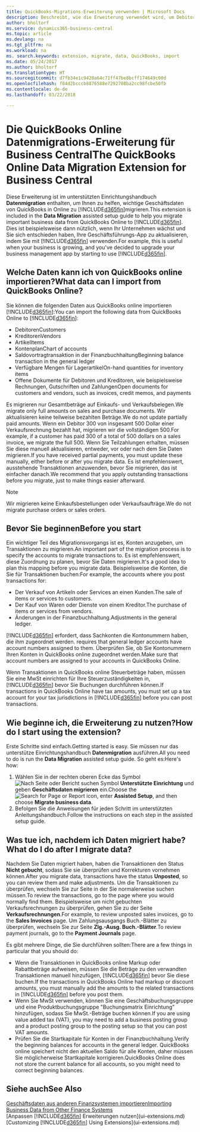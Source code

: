 ```yaml
---
title: QuickBooks-Migrations-Erweiterung verwenden | Microsoft Docs
description: Beschreibt, wie die Erweiterung verwendet wird, um Debitoren, Kreditoren, Artikel und Konten aus QuickBooks Online auf Business Central zu migrieren
author: bholtorf
ms.service: dynamics365-business-central
ms.topic: article
ms.devlang: na
ms.tgt_pltfrm: na
ms.workload: na
ms. search.keywords: extension, migrate, data, QuickBooks, import
ms.date: 05/24/2017
ms.author: bholtorf
ms.translationtype: HT
ms.sourcegitcommit: d7fb34e1c9428a64c71ff47be8bcff174649c00d
ms.openlocfilehash: f84d2bcccb8876588e7292708ba2cc98fcbe50fb
ms.contentlocale: de-de
ms.lasthandoff: 03/22/2018

---
```


# <a name="the-quickbooks-online-data-migration-extension-for-business-central"></a><span data-ttu-id="c10fa-103">Die QuickBooks Online Datenmigrations-Erweiterung für Business Central</span><span class="sxs-lookup"><span data-stu-id="c10fa-103">The QuickBooks Online Data Migration Extension for Business Central</span></span>
<span data-ttu-id="c10fa-104">Diese Erweiterung ist im unterstützten Einrichtungshandbuch **Datenmigration** enthalten, um Ihnen zu helfen, wichtige Geschäftsdaten von QuickBooks in Online zu [!INCLUDE[d365fin](includes/d365fin_md.md)]migrieren.</span><span class="sxs-lookup"><span data-stu-id="c10fa-104">This extension is included in the **Data Migration** assisted setup guide to help you migrate important business data from QuickBooks Online to [!INCLUDE[d365fin](includes/d365fin_md.md)].</span></span> <span data-ttu-id="c10fa-105">Dies ist beispielsweise dann nützlich, wenn Ihr Unternehmen wächst und Sie sich entschieden haben, Ihre Geschäftsführungs-App zu aktualisieren, indem Sie mit [!INCLUDE[d365fin](includes/d365fin_md.md)] verwenden.</span><span class="sxs-lookup"><span data-stu-id="c10fa-105">For example, this is useful when your business is growing, and you've decided to upgrade your business management app by starting to use [!INCLUDE[d365fin](includes/d365fin_md.md)].</span></span>

## <a name="what-data-can-i-import-from-quickbooks-online"></a><span data-ttu-id="c10fa-106">Welche Daten kann ich von QuickBooks online importieren?</span><span class="sxs-lookup"><span data-stu-id="c10fa-106">What data can I import from QuickBooks Online?</span></span>
<span data-ttu-id="c10fa-107">Sie können die folgenden Daten aus QuickBooks online importieren [!INCLUDE[d365fin](includes/d365fin_md.md)]:</span><span class="sxs-lookup"><span data-stu-id="c10fa-107">You can import the following data from QuickBooks Online to [!INCLUDE[d365fin](includes/d365fin_md.md)]:</span></span>  

* <span data-ttu-id="c10fa-108">Debitoren</span><span class="sxs-lookup"><span data-stu-id="c10fa-108">Customers</span></span>
* <span data-ttu-id="c10fa-109">Kreditoren</span><span class="sxs-lookup"><span data-stu-id="c10fa-109">Vendors</span></span>
* <span data-ttu-id="c10fa-110">Artikel</span><span class="sxs-lookup"><span data-stu-id="c10fa-110">Items</span></span>
* <span data-ttu-id="c10fa-111">Kontenplan</span><span class="sxs-lookup"><span data-stu-id="c10fa-111">Chart of accounts</span></span>
* <span data-ttu-id="c10fa-112">Saldovortragtransaktion in der Finanzbuchhaltung</span><span class="sxs-lookup"><span data-stu-id="c10fa-112">Beginning balance transaction in the general ledger</span></span>
* <span data-ttu-id="c10fa-113">Verfügbare Mengen für Lagerartikel</span><span class="sxs-lookup"><span data-stu-id="c10fa-113">On-hand quantities for inventory items</span></span>
* <span data-ttu-id="c10fa-114">Offene Dokumente für Debitoren und Kreditoren, wie beispielsweise Rechnungen, Gutschriften und Zahlungen</span><span class="sxs-lookup"><span data-stu-id="c10fa-114">Open documents for customers and vendors, such as invoices, credit memos, and payments</span></span>

<span data-ttu-id="c10fa-115">Es migrieren nur Gesamtbeträge auf Einkaufs- und Verkaufsbelegen.</span><span class="sxs-lookup"><span data-stu-id="c10fa-115">We migrate only full amounts on sales and purchase documents.</span></span> <span data-ttu-id="c10fa-116">Wir aktualisieren keine teilweise bezahlten Beträge.</span><span class="sxs-lookup"><span data-stu-id="c10fa-116">We do not update partially paid amounts.</span></span> <span data-ttu-id="c10fa-117">Wenn ein Debitor 300 von insgesamt 500 Dollar einer Verkaufsrechnung bezahlt hat, migrieren wir die vollständigen 500.</span><span class="sxs-lookup"><span data-stu-id="c10fa-117">For example, if a customer has paid 300 of a total of 500 dollars on a sales invoice, we migrate the full 500.</span></span> <span data-ttu-id="c10fa-118">Wenn Sie Teilzahlungen erhalten, müssen Sie diese manuell aktualisieren, entweder, vor oder nach dem Sie Daten migrieren.</span><span class="sxs-lookup"><span data-stu-id="c10fa-118">If you have received partial payments, you must update these manually, either before or after you migrate data.</span></span> <span data-ttu-id="c10fa-119">Es ist empfehlenswert, ausstehende Transaktionen anzuwenden, bevor Sie migrieren, das ist einfacher danach.</span><span class="sxs-lookup"><span data-stu-id="c10fa-119">We recommend that you apply outstanding transactions before you migrate, just to make things easier afterward.</span></span>

> [!NOTE]  
>   <span data-ttu-id="c10fa-120">Wir migrieren keine Einkaufsbestellungen oder Verkaufsaufträge.</span><span class="sxs-lookup"><span data-stu-id="c10fa-120">We do not migrate purchase orders or sales orders.</span></span>

## <a name="before-you-start"></a><span data-ttu-id="c10fa-121">Bevor Sie beginnen</span><span class="sxs-lookup"><span data-stu-id="c10fa-121">Before you start</span></span>
<span data-ttu-id="c10fa-122">Ein wichtiger Teil des Migrationsvorgangs ist es, Konten anzugeben, um Transaktionen zu migrieren.</span><span class="sxs-lookup"><span data-stu-id="c10fa-122">An important part of the migration process is to specify the accounts to migrate transactions to.</span></span> <span data-ttu-id="c10fa-123">Es ist empfehlenswert, diese Zuordnung zu planen, bevor Sie Daten migrieren.</span><span class="sxs-lookup"><span data-stu-id="c10fa-123">It's a good idea to plan this mapping before you migrate data.</span></span> <span data-ttu-id="c10fa-124">Beispielsweise die Konten, die Sie für Transaktionen buchen:</span><span class="sxs-lookup"><span data-stu-id="c10fa-124">For example, the accounts where you post transactions for:</span></span>  

* <span data-ttu-id="c10fa-125">Der Verkauf von Artikeln oder Services an einen Kunden.</span><span class="sxs-lookup"><span data-stu-id="c10fa-125">The sale of items or services to customers.</span></span>
* <span data-ttu-id="c10fa-126">Der Kauf von Waren oder Dienste von einem Kreditor.</span><span class="sxs-lookup"><span data-stu-id="c10fa-126">The purchase of items or services from vendors.</span></span>  
* <span data-ttu-id="c10fa-127">Änderungen in der Finanzbuchhaltung.</span><span class="sxs-lookup"><span data-stu-id="c10fa-127">Adjustments in the general ledger.</span></span>  

[!INCLUDE[d365fin](includes/d365fin_md.md)]<span data-ttu-id="c10fa-128"> erfordert, dass Sachkonten die Kontonummern haben, die ihm zugeordnet werden.</span><span class="sxs-lookup"><span data-stu-id="c10fa-128"> requires that general ledger accounts have account numbers assigned to them.</span></span> <span data-ttu-id="c10fa-129">Überprüfen Sie, ob Sie Kontonummern Ihren Konten in QuickBooks online zugeordnet werden.</span><span class="sxs-lookup"><span data-stu-id="c10fa-129">Make sure that account numbers are assigned to your accounts in QuickBooks Online.</span></span>

<span data-ttu-id="c10fa-130">Wenn Transaktionen in QuickBooks online Steuerbeträge haben, müssen Sie eine MwSt einrichten für Ihre Steuerzuständigkeiten in, [!INCLUDE[d365fin](includes/d365fin_md.md)] bevor Sie Buchungen durchführen können.</span><span class="sxs-lookup"><span data-stu-id="c10fa-130">If transactions in QuickBooks Online have tax amounts, you must set up a tax account for your tax jurisdictions in [!INCLUDE[d365fin](includes/d365fin_md.md)] before you can post transactions.</span></span>

## <a name="how-do-i-start-using-the-extension"></a><span data-ttu-id="c10fa-131">Wie beginne ich, die Erweiterung zu nutzen?</span><span class="sxs-lookup"><span data-stu-id="c10fa-131">How do I start using the extension?</span></span>
<span data-ttu-id="c10fa-132">Erste Schritte sind einfach.</span><span class="sxs-lookup"><span data-stu-id="c10fa-132">Getting started is easy.</span></span> <span data-ttu-id="c10fa-133">Sie müssen nur das unterstütze Einrichtungshandbuch **Datenmigration** ausführen.</span><span class="sxs-lookup"><span data-stu-id="c10fa-133">All you need to do is run the **Data Migration** assisted setup guide.</span></span> <span data-ttu-id="c10fa-134">So geht es:</span><span class="sxs-lookup"><span data-stu-id="c10fa-134">Here's how:</span></span>

1. <span data-ttu-id="c10fa-135">Wählen Sie in der rechten oberen Ecke das Symbol ![Nach Seite oder Bericht suchen](media/ui-search/search_small.png "Nach Seite oder Bericht suchen") Symbol **Unterstützte Einrichtung** und geben **Geschäftsdaten migrieren** ein.</span><span class="sxs-lookup"><span data-stu-id="c10fa-135">Choose the ![Search for Page or Report](media/ui-search/search_small.png "Search for Page or Report icon") icon, enter **Assisted Setup**, and then choose **Migrate business data**.</span></span>
2. <span data-ttu-id="c10fa-136">Befolgen Sie die Anweisungen für jeden Schritt im unterstützten Anleitungshandbuch.</span><span class="sxs-lookup"><span data-stu-id="c10fa-136">Follow the instructions on each step in the assisted setup guide.</span></span>

## <a name="what-do-i-do-after-i-migrate-data"></a><span data-ttu-id="c10fa-137">Was tue ich, nachdem ich Daten migriert habe?</span><span class="sxs-lookup"><span data-stu-id="c10fa-137">What do I do after I migrate data?</span></span>
<span data-ttu-id="c10fa-138">Nachdem Sie Daten migriert haben, haben die Transaktionen den Status **Nicht gebucht**, sodass Sie sie überprüfen und Korrekturen vornehmen können.</span><span class="sxs-lookup"><span data-stu-id="c10fa-138">After you migrate data, transactions have the status **Unposted**, so you can review them and make adjustments.</span></span> <span data-ttu-id="c10fa-139">Um die Transaktionen zu überprüfen, wechseln Sie zur Seite in der Sie normalerweise suchen müssen.</span><span class="sxs-lookup"><span data-stu-id="c10fa-139">To review the transactions, go to the page where you would normally find them.</span></span> <span data-ttu-id="c10fa-140">Beispielsweise um nicht gebuchten Verkaufsrechnungen zu überprüfen, gehen Sie zu der Seite **Verkaufsrechnungen**.</span><span class="sxs-lookup"><span data-stu-id="c10fa-140">For example, to review unposted sales invoices, go to the **Sales Invoices** page.</span></span> <span data-ttu-id="c10fa-141">Um Zahlungsausgangs Buch.-Blätter zu überprüfen, wechseln Sie zur Seite **Zlg.-Ausg. Buch.-Blätter**.</span><span class="sxs-lookup"><span data-stu-id="c10fa-141">To review payment journals, go to the **Payment Journals** page.</span></span>   

<span data-ttu-id="c10fa-142">Es gibt mehrere Dinge, die Sie durchführen sollten:</span><span class="sxs-lookup"><span data-stu-id="c10fa-142">There are a few things in particular that you should do:</span></span>

* <span data-ttu-id="c10fa-143">Wenn die Transaktionen in QuickBooks online Markup oder Rabattbeträge aufweisen, müssen Sie die Beträge zu den verwandten Transaktionen manuell hinzufügen, [!INCLUDE[d365fin](includes/d365fin_md.md)] bevor Sie diese buchen.</span><span class="sxs-lookup"><span data-stu-id="c10fa-143">If the transactions in QuickBooks Online had markup or discount amounts, you must manually add the amounts to the related transactions in [!INCLUDE[d365fin](includes/d365fin_md.md)] before you post them.</span></span>
* <span data-ttu-id="c10fa-144">Wenn Sie MwSt verwenden, können Sie eine Geschäftsbuchungsgruppe und eine Produktbuchungsgruppe "Buchungsmatrix Einrichtung" hinzufügen, sodass Sie MwSt.-Beträge buchen können.</span><span class="sxs-lookup"><span data-stu-id="c10fa-144">If you are using value added tax (VAT), you may need to add a business posting group and a product posting group to the posting setup so that you can post VAT amounts.</span></span>
* <span data-ttu-id="c10fa-145">Prüfen Sie die Startkapitale für Konten in der Finanzbuchhaltung.</span><span class="sxs-lookup"><span data-stu-id="c10fa-145">Verify the beginning balances for accounts in the general ledger.</span></span> <span data-ttu-id="c10fa-146">QuickBooks online speichert nicht den aktuellen Saldo für alle Konten, daher müssen Sie möglicherweise Startkapitale korrigieren.</span><span class="sxs-lookup"><span data-stu-id="c10fa-146">QuickBooks Online does not store the current balance for all accounts, so you might need to correct beginning balances.</span></span>

## <a name="see-also"></a><span data-ttu-id="c10fa-147">Siehe auch</span><span class="sxs-lookup"><span data-stu-id="c10fa-147">See Also</span></span>
[<span data-ttu-id="c10fa-148">Geschäftsdaten aus anderen Finanzsystemen importieren</span><span class="sxs-lookup"><span data-stu-id="c10fa-148">Importing Business Data from Other Finance Systems</span></span>](upload-data.md)  
<span data-ttu-id="c10fa-149">[Anpassen [!INCLUDE[d365fin](includes/d365fin_md.md)] Erweiterungen nutzen](ui-extensions.md)</span><span class="sxs-lookup"><span data-stu-id="c10fa-149">[Customizing [!INCLUDE[d365fin](includes/d365fin_md.md)] Using Extensions](ui-extensions.md)</span></span>  

